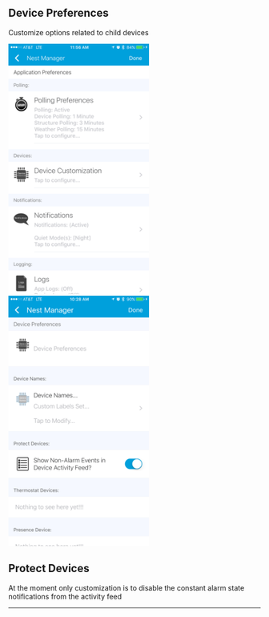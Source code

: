 ## Device Preferences
Customize options related to child devices  

<img src="https://raw.githubusercontent.com/tonesto7/nest-manager/develop/Images/Screenshots/App/prefs_page_1.png" width="281" height="500"><img src="https://raw.githubusercontent.com/tonesto7/nest-manager/develop/Images/Screenshots/App/dev_cust_page_1.png" width="281" height="500">


## Protect Devices

At the moment only customization is to disable the constant alarm state notifications from the activity feed

----------
